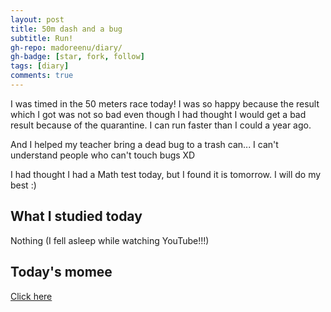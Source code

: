 ```yaml
---
layout: post
title: 50m dash and a bug
subtitle: Run!
gh-repo: madoreenu/diary/
gh-badge: [star, fork, follow]
tags: [diary]
comments: true
---
```


I was timed in the 50 meters race today!
I was so happy because the result which I got was not so bad even though I had thought I would get a bad result because of the quarantine.
I can run faster than I could a year ago.

And I helped my teacher bring a dead bug to a trash can...
I can't understand people who can't touch bugs XD

I had thought I had a Math test today, but I found it is tomorrow.
I will do my best :)

## What I studied today

Nothing (I fell asleep while watching YouTube!!!)

## Today's momee

[Click here](https://en.momee.work/diary/2020-06-24-today/)

